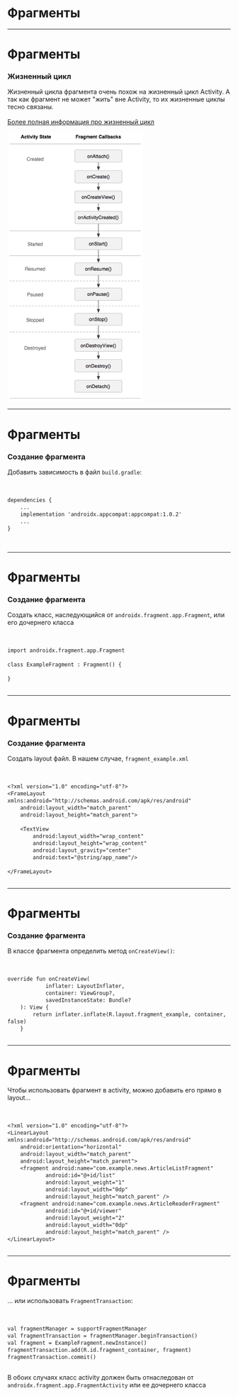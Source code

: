 <!-- .slide:    data-background-color="#699f00" -->
<!-- .slide:    class="center center-horizontal" -->

# Фрагменты

------

<!-- .slide:    class="center-horizontal" -->

# Фрагменты
### Жизненный цикл

<div class="half-left">

Жизненный цикла фрагмента очень похож на жизненный цикл Activity. А так как фрагмент
не может "жить" вне Activity, то их жизненные циклы тесно связаны.
<br><br> 
[Более полная информация про жизненный цикл](https://github.com/xxv/android-lifecycle)

</div>

<div class="half-right">

![](lecture/basics-2/img/activity_fragment_lifecycle.png)

</div>

------

<!-- .slide:    class="center-horizontal" -->
<!-- .slide: data-transition="slide-in fade-out" -->

# Фрагменты
### Создание фрагмента

Добавить зависимость в файл `build.gradle`:

<pre>
<code>

dependencies {
    ...
    implementation 'androidx.appcompat:appcompat:1.0.2'
    ...
}

</code>
</pre>

------

<!-- .slide:    class="center-horizontal" -->
<!-- .slide: data-transition="fade-in fade-out" -->

# Фрагменты
### Создание фрагмента

Создать класс, наследующийся от `androidx.fragment.app.Fragment`, или его дочернего класса

<pre><code>

import androidx.fragment.app.Fragment

class ExampleFragment : Fragment() {
    
}

</code></pre>

------

<!-- .slide:    class="center-horizontal" -->
<!-- .slide: data-transition="fade-in fade-out" -->

# Фрагменты
### Создание фрагмента

Создать layout файл. В нашем случае, `fragment_example.xml`

<pre><code>

&lt;?xml version="1.0" encoding="utf-8"?>
&lt;FrameLayout xmlns:android="http://schemas.android.com/apk/res/android"
    android:layout_width="match_parent"
    android:layout_height="match_parent">

    &lt;TextView
        android:layout_width="wrap_content"
        android:layout_height="wrap_content"
        android:layout_gravity="center"
        android:text="@string/app_name"/>

&lt;/FrameLayout>

</code></pre>

------

<!-- .slide:    class="center-horizontal" -->
<!-- .slide: data-transition="fade-in fade-out" -->

# Фрагменты
### Создание фрагмента

В классе фрагмента определить метод `onCreateView()`:

<pre><code>

override fun onCreateView(
            inflater: LayoutInflater,
            container: ViewGroup?,
            savedInstanceState: Bundle?
    ): View {
        return inflater.inflate(R.layout.fragment_example, container, false)
    }

</code></pre>

------

<!-- .slide:    class="center-horizontal" -->
<!-- .slide: data-transition="slide-in fade-out" -->

# Фрагменты

Чтобы использовать фрагмент в activity, можно добавить его прямо в layout...

<pre><code>

&lt;?xml version="1.0" encoding="utf-8"?>
&lt;LinearLayout xmlns:android="http://schemas.android.com/apk/res/android"
    android:orientation="horizontal"
    android:layout_width="match_parent"
    android:layout_height="match_parent">
    &lt;fragment android:name="com.example.news.ArticleListFragment"
            android:id="@+id/list"
            android:layout_weight="1"
            android:layout_width="0dp"
            android:layout_height="match_parent" />
    &lt;fragment android:name="com.example.news.ArticleReaderFragment"
            android:id="@+id/viewer"
            android:layout_weight="2"
            android:layout_width="0dp"
            android:layout_height="match_parent" />
&lt;/LinearLayout>

</code></pre>


------

<!-- .slide:    class="center-horizontal" -->
<!-- .slide: data-transition="fade-in fade-out" -->

# Фрагменты

... или использовать `FragmentTransaction`:

<pre><code>

val fragmentManager = supportFragmentManager
val fragmentTransaction = fragmentManager.beginTransaction()
val fragment = ExampleFragment.newInstance()
fragmentTransaction.add(R.id.fragment_container, fragment)
fragmentTransaction.commit()

</code></pre>

В обоих случаях класс activity должен быть отнаследован от 
`androidx.fragment.app.FragmentActivity` или ее дочернего класса
